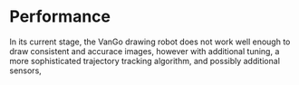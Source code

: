 # Performance
In its current stage, the VanGo drawing robot does not work well enough to draw
consistent and accurace images, however with additional tuning, a more sophisticated
trajectory tracking algorithm, and possibly additional sensors, 

